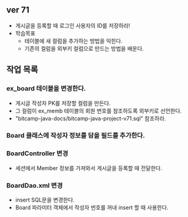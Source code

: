 ## ver 71
- 게시글을 등록할 때 로그인 사용자의 ID를 저장하라!
- 학습목표
  - 테이블에 새 컬럼을 추가하는 방법을 익힌다.
  - 기존의 컬럼을 외부키 컬럼으로 만드는 방법을 배운다.
  
## 작업 목록 

### ex_board 테이블을 변경한다.
- 게시글 작성자 PK를 저장할 컬럼을 만든다.
- 그 컬럼이 ex_memb 테이블의 회원 번호를 참조하도록 외부키로 선언한다.
- "bitcamp-java-docs/bitcamp-java-project-v71.sql" 참조하라.

### Board 클래스에 작성자 정보를 담을 필드를 추가한다.

### BoardController 변경
- 세션에서 Member 정보를 가져와서 게시글을 등록할 때 전달한다.

### BoardDao.xml 변경
- insert SQL문을 변경한다.
- Board 파라미터 객체에서 작성자 번호를 꺼내 insert 할 때 사용한다.




